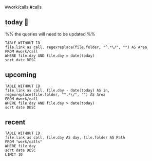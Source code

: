 #work/calls
#calls

## today 📆
%% the queries will need to be updated %%
```dataview
TABLE WITHOUT ID
file.link as call, regexreplace(file.folder, "^.*\/", "") AS Area
FROM #work/call
WHERE file.day AND file.day = date(today)
sort date DESC
```
	
## upcoming

```dataview
TABLE WITHOUT ID
file.link as call, file.day - date(today) AS in, regexreplace(file.folder, "^.*\/", "") AS Area
FROM #work/call
WHERE file.day AND file.day > date(today)
sort date DESC
```

## recent

```dataview
TABLE WITHOUT ID
file.link as call, file.day AS day, file.folder AS Path
FROM "work/calls"
WHERE file.day
sort date DESC
LIMIT 10
```

